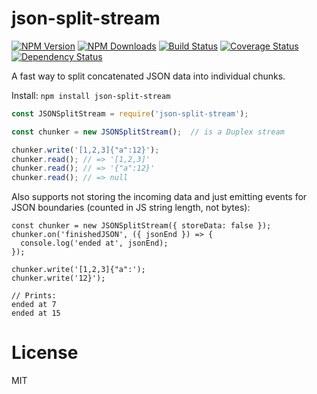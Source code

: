 json-split-stream
=================

[![NPM Version](https://img.shields.io/npm/v/json-split-stream.svg?style=flat)](https://npmjs.org/package/json-split-stream)
[![NPM Downloads](https://img.shields.io/npm/dm/json-split-stream.svg?style=flat)](https://npmjs.org/package/json-split-stream)
[![Build Status](https://travis-ci.org/addaleax/json-split-stream.svg?style=flat&branch=master)](https://travis-ci.org/addaleax/json-split-stream?branch=master)
[![Coverage Status](https://coveralls.io/repos/addaleax/json-split-stream/badge.svg?branch=master)](https://coveralls.io/r/addaleax/json-split-stream?branch=master)
[![Dependency Status](https://david-dm.org/addaleax/json-split-stream.svg?style=flat)](https://david-dm.org/addaleax/json-split-stream)

A fast way to split concatenated JSON data into individual chunks.

Install:
`npm install json-split-stream`

```js
const JSONSplitStream = require('json-split-stream');

const chunker = new JSONSplitStream();  // is a Duplex stream

chunker.write('[1,2,3]{"a":12}');
chunker.read(); // => '[1,2,3]'
chunker.read(); // => '{"a":12}'
chunker.read(); // => null
```

Also supports not storing the incoming data and just emitting events for
JSON boundaries (counted in JS string length, not bytes):

```
const chunker = new JSONSplitStream({ storeData: false });
chunker.on('finishedJSON', ({ jsonEnd }) => {
  console.log('ended at', jsonEnd);
});

chunker.write('[1,2,3]{"a":');
chunker.write('12}');

// Prints:
ended at 7
ended at 15
```

License
=======

MIT
